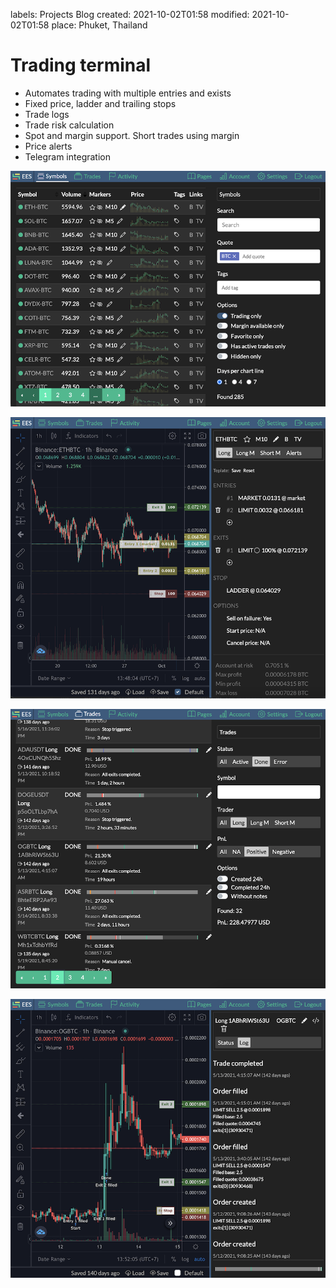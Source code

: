 labels: Projects
        Blog
created: 2021-10-02T01:58
modified: 2021-10-02T01:58
place: Phuket, Thailand

# Trading terminal

- Automates trading with multiple entries and exists
- Fixed price, ladder and trailing stops
- Trade logs
- Trade risk calculation
- Spot and margin support. Short trades using margin
- Price alerts
- Telegram integration

![Terminal - symbols](terminal1.png)

![Terminal - trade creation](terminal2.png)

![Terminal - trades](terminal3.png)

![Terminal - trade](terminal4.png)
